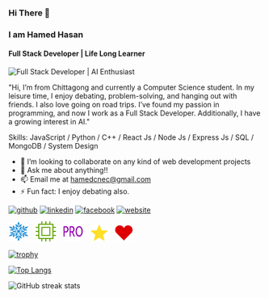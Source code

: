 ### Hi There 👋
### I am Hamed Hasan
#### Full Stack Developer | Life Long Learner
![Full Stack Developer | AI Enthusiast](https://media.licdn.com/dms/image/v2/D5616AQEwXsvkfr4-SA/profile-displaybackgroundimage-shrink_350_1400/profile-displaybackgroundimage-shrink_350_1400/0/1729542945336?e=1735171200&v=beta&t=hxJVjMPHxYLRHuLMhXvEUKzoG_uEGIpOD5-lmMhI820)

"Hi, I’m from Chittagong and currently a Computer Science student. In my leisure time, I enjoy debating, problem-solving, and hanging out with friends. I also love going on road trips. I’ve found my passion in programming, and now I work as a Full Stack Developer. Additionally, I have a growing interest in AI."

Skills: JavaScript / Python / C++ / React Js / Node Js / Express Js / SQL / MongoDB / System Design

- 👯 I’m looking to collaborate on any kind of web development projects 
- 💬 Ask me about anything!! 
- 📫 Email me at hamedcnec@gmail.com 
- ⚡ Fun fact: I enjoy debating also.  


[<img src='https://cdn.jsdelivr.net/npm/simple-icons@3.0.1/icons/github.svg' alt='github' height='40'>](https://github.com/Hamed18)  [<img src='https://cdn.jsdelivr.net/npm/simple-icons@3.0.1/icons/linkedin.svg' alt='linkedin' height='40'>](https://www.linkedin.com/in/https://www.linkedin.com/in/hamed-ctg//)  [<img src='https://cdn.jsdelivr.net/npm/simple-icons@3.0.1/icons/facebook.svg' alt='facebook' height='40'>](https://www.facebook.com/https://www.facebook.com/profile.php?id=100071972022937)  [<img src='https://cdn.jsdelivr.net/npm/simple-icons@3.0.1/icons/icloud.svg' alt='website' height='40'>](https://simple-portfolio-ucwt.vercel.app/)  

<a href='https://archiveprogram.github.com/'><img src='https://raw.githubusercontent.com/acervenky/animated-github-badges/master/assets/acbadge.gif' width='40' height='40'></a> <a href='https://docs.github.com/en/developers'><img src='https://raw.githubusercontent.com/acervenky/animated-github-badges/master/assets/devbadge.gif' width='40' height='40'></a> <a href='https://github.com/pricing'><img src='https://raw.githubusercontent.com/acervenky/animated-github-badges/master/assets/pro.gif' width='40' height='40'></a> <a href='https://stars.github.com/'><img src='https://raw.githubusercontent.com/acervenky/animated-github-badges/master/assets/starbadge.gif' width='35' height='35'></a> <a href='https://docs.github.com/en/github/supporting-the-open-source-community-with-github-sponsors'><img src='https://raw.githubusercontent.com/acervenky/animated-github-badges/master/assets/sponsorbadge.gif' width='35' height='35'></a> 

[![trophy](https://github-profile-trophy.vercel.app/?username=Hamed18)](https://github.com/ryo-ma/github-profile-trophy)

[![Top Langs](https://github-readme-stats.vercel.app/api/top-langs/?username=Hamed18)](https://github.com/anuraghazra/github-readme-stats)

![GitHub streak stats](https://streak-stats.demolab.com/?user=Hamed18)  

